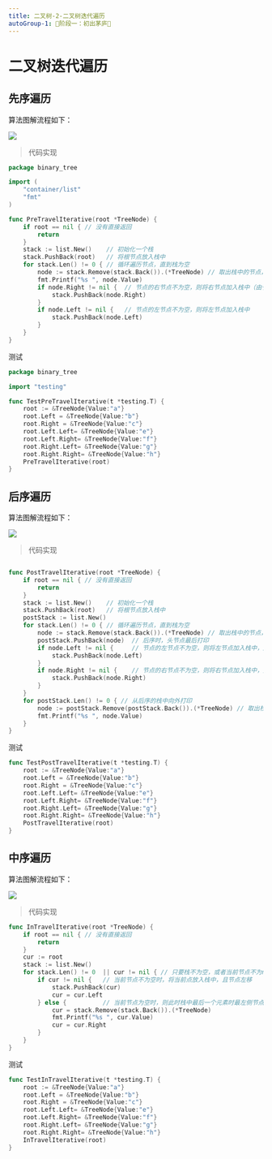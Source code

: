 ```yaml
---
title: 二叉树-2-二叉树迭代遍历
autoGroup-1: 🌱阶段一：初出茅庐🌱
---
```


# 二叉树迭代遍历



## 先序遍历

算法图解流程如下：

![](/g1_data_struct_binary_tree_2_iterative_traversal.assets/g1_data_struct_binary_tree_2_iterative_traversal1.drawio.png)

> 代码实现

```go
package binary_tree

import (
	"container/list"
	"fmt"
)

func PreTravelIterative(root *TreeNode) {
	if root == nil { // 没有直接返回
		return
	}
	stack := list.New()    // 初始化一个栈
	stack.PushBack(root)   // 将根节点放入栈中
	for stack.Len() != 0 { // 循环遍历节点，直到栈为空
		node := stack.Remove(stack.Back()).(*TreeNode) // 取出栈中的节点，直接打印
		fmt.Printf("%s ", node.Value)
		if node.Right != nil {  // 节点的右节点不为空，则将右节点加入栈中（由于栈是先进后出，所以先入右节点）
			stack.PushBack(node.Right)
		}
		if node.Left != nil {   // 节点的左节点不为空，则将左节点加入栈中
			stack.PushBack(node.Left)
		}
	}
}
```

测试

```go
package binary_tree

import "testing"

func TestPreTravelIterative(t *testing.T) {
	root := &TreeNode{Value:"a"}
	root.Left = &TreeNode{Value:"b"}
	root.Right = &TreeNode{Value:"c"}
	root.Left.Left= &TreeNode{Value:"e"}
	root.Left.Right= &TreeNode{Value:"f"}
	root.Right.Left= &TreeNode{Value:"g"}
	root.Right.Right= &TreeNode{Value:"h"}
	PreTravelIterative(root)
}
```



## 后序遍历

算法图解流程如下：

![](/g1_data_struct_binary_tree_2_iterative_traversal.assets/g1_data_struct_binary_tree_2_iterative_traversal2.drawio.png)

> 代码实现

```go

func PostTravelIterative(root *TreeNode) {
	if root == nil { // 没有直接返回
		return
	}
	stack := list.New()    // 初始化一个栈
	stack.PushBack(root)   // 将根节点放入栈中
	postStack := list.New()
	for stack.Len() != 0 { // 循环遍历节点，直到栈为空
		node := stack.Remove(stack.Back()).(*TreeNode) // 取出栈中的节点，直接打印
		postStack.PushBack(node)  // 后序时，头节点最后打印
		if node.Left != nil {     // 节点的左节点不为空，则将左节点加入栈中，后出左进入后序的栈中，最后为先左
			stack.PushBack(node.Left)
		}
		if node.Right != nil {    // 节点的右节点不为空，则将右节点加入栈中，先出右进入后序的栈中，最后为后右
			stack.PushBack(node.Right)
		}
	}
	for postStack.Len() != 0 { // 从后序的栈中向外打印
		node := postStack.Remove(postStack.Back()).(*TreeNode) // 取出栈中的节点，直接打印
		fmt.Printf("%s ", node.Value)
	}
}
```

测试

```go
func TestPostTravelIterative(t *testing.T) {
	root := &TreeNode{Value:"a"}
	root.Left = &TreeNode{Value:"b"}
	root.Right = &TreeNode{Value:"c"}
	root.Left.Left= &TreeNode{Value:"e"}
	root.Left.Right= &TreeNode{Value:"f"}
	root.Right.Left= &TreeNode{Value:"g"}
	root.Right.Right= &TreeNode{Value:"h"}
	PostTravelIterative(root)
}
```

## 中序遍历

算法图解流程如下：

![](/g1_data_struct_binary_tree_2_iterative_traversal.assets/g1_data_struct_binary_tree_2_iterative_traversal3.drawio.png)

> 代码实现

```go
func InTravelIterative(root *TreeNode) {
	if root == nil { // 没有直接返回
		return
	}
	cur := root
	stack := list.New()
	for stack.Len() != 0  || cur != nil { // 只要栈不为空，或者当前节点不为nil则一直循环
		if cur != nil {   // 当前节点不为空时，将当前点放入栈中，且节点左移
			stack.PushBack(cur)
			cur = cur.Left
		} else {          // 当前节点为空时，则此时栈中最后一个元素时最左侧节点，弹出打印，并让节点向右
			cur = stack.Remove(stack.Back()).(*TreeNode)
			fmt.Printf("%s ", cur.Value)
			cur = cur.Right
		}
	}
}
```

测试

```go
func TestInTravelIterative(t *testing.T) {
	root := &TreeNode{Value:"a"}
	root.Left = &TreeNode{Value:"b"}
	root.Right = &TreeNode{Value:"c"}
	root.Left.Left= &TreeNode{Value:"e"}
	root.Left.Right= &TreeNode{Value:"f"}
	root.Right.Left= &TreeNode{Value:"g"}
	root.Right.Right= &TreeNode{Value:"h"}
	InTravelIterative(root)
}
```

